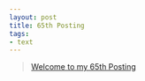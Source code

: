 ```yaml
---
layout: post
title: 65th Posting
tags: 
- text
---
```


> [Welcome to my 65th Posting](https://janghan-kor.tistory.com/376)
